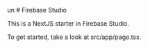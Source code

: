 un # Firebase Studio

This is a NextJS starter in Firebase Studio.

To get started, take a look at src/app/page.tsx.

